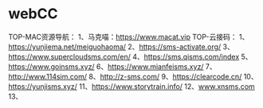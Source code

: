 # webCC
TOP-MAC资源导航：
1、马克喵：https://www.macat.vip
TOP-云接码：
1、https://yunjiema.net/meiguohaoma/
2、https://sms-activate.org/
3、https://www.supercloudsms.com/en/
4、https://sms.qisms.com/index
5、https://www.goinsms.xyz/ 
6、https://www.mianfeisms.xyz/ 
7、http://www.114sim.com/
8、http://z-sms.com/
9、https://clearcode.cn/
10、https://yunjisms.xyz/
11、https://www.storytrain.info/
12、www.xnsms.com
13、
